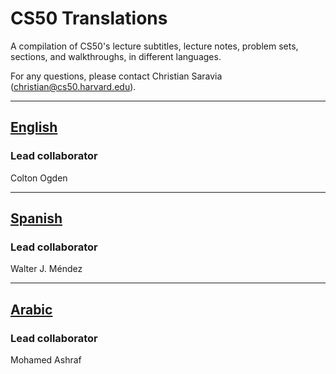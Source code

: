 # CS50 Translations

A compilation of CS50's lecture subtitles, lecture notes, problem sets, sections, and walkthroughs, in different languages.

For any questions, please contact Christian Saravia (christian@cs50.harvard.edu).

---

## [English](english/README.md)

### Lead collaborator
Colton Ogden


---

## [Spanish](spanish/README.md)

### Lead collaborator
Walter J. Méndez


---

## [Arabic](arabic/README.md)

### Lead collaborator
Mohamed Ashraf
